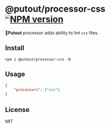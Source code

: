 # @putout/processor-css [![NPM version][NPMIMGURL]][NPMURL]

[NPMIMGURL]: https://img.shields.io/npm/v/@putout/processor-css.svg?style=flat&longCache=true
[NPMURL]: https://npmjs.org/package/@putout/processor-css "npm"

🐊**Putout** processor adds ability to lint `css` files.

## Install

```
npm i @putout/processor-css -D
```

## Usage

```json
{
    "processors": ["css"]
}
```

## License

MIT
